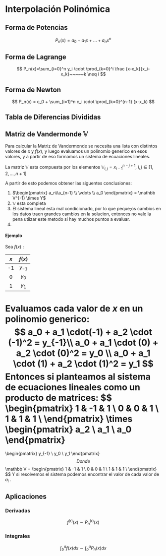 # Interpolación Polinómica



## Forma de Potencias

$$
P_n(x)=a_0 + a_1x+ \dots+a_n x^n
$$

## Forma de Lagrange

$$
P_n(x)=\sum_{i=0}^n y_i \cdot \prod_{k=0}^i \frac {x-x_k}{x_i-x_k}~~~~~k \neq i
$$

## Forma de Newton

$$
P_n(x) = c_0 + \sum_{i=1}^n c_i \cdot \prod_{k=0}^{n-1} (x-x_k)
$$



## Tabla de Diferencias Divididas



## Matriz de Vandermonde $\mathbb V$

Para calcular la Matriz de Vandermonde se necesita una lista con distintos valores de $x$ y $f(x)$, y luego evaluamos un polinomio generico en esos valores, y a partir de eso formamos un sistema de ecuaciones lineales.

La matriz $\mathbb V$ esta compuesta por los elementos $\mathbb {V}_{i,j} = x_{i-1}^{n-j+1}$, $i,j \in[1,2,\dots,n+1]$

A partir de esto podemos obtener las siguentes conclusiones:

1. $\begin{pmatrix} a_n\\a_{n-1} \\ \vdots \\ a_0 \end{pmatrix} = \mathbb V^{-1} \times Y$
2. $\mathbb V$ esta completa
3. El sistema lineal esta mal condicionado, por lo que peque;os cambios en los datos traen grandes cambios en la solucion, entonces no vale la pena utiizar este metodo si hay muchos puntos a evaluar.
4. 

#### Ejemplo

Sea $f(x)$ :

| $x$  |  $f(x)$  |
| :--: | :------: |
|  -1  | $y_{-1}$ |
|  0   |  $y_0$   |
|  1   |  $y_1$   |

Evaluamos cada valor de $x$ en un polinomio generico:
$$
a_0 + a_1 \cdot(-1) + a_2 \cdot (-1)^2 = y_{-1}\\
a_0 + a_1 \cdot (0) + a_2 \cdot (0)^2  = y_0 \\
a_0 + a_1 \cdot (1) + a_2 \cdot (1)^2  = y_1
$$
Entonces si planteamos al sistema de ecuaciones lineales como un producto de matrices:
$$
\begin{pmatrix}
	1	&	-1	&	1	\\
	0	&	0	&	1	\\
	1	&	1	&	1	\\
\end{pmatrix}
\times
\begin{pmatrix}
	a_2	\\
	a_1	\\
	a_0
\end{pmatrix}
=
\begin{pmatrix}
	y_{-1}	\\
	y_0		\\
	y_1
\end{pmatrix}
$$
Donde
$$
\mathbb V =
\begin{pmatrix}
	1	&	-1	&	1	\\
	0	&	0	&	1	\\
	1	&	1	&	1	\\
\end{pmatrix}
$$
Y si resolvemos el sistema podemos encontrar el valor de cada valor de $a_i$ .

## Aplicaciones

### Derivadas

$$
f^{(r)}(x) \sim P_n^{(r)}(x)
$$

### Integrales

$$
\int^a_b f(x) dx \sim \int^a_b P_n(x) dx
$$

